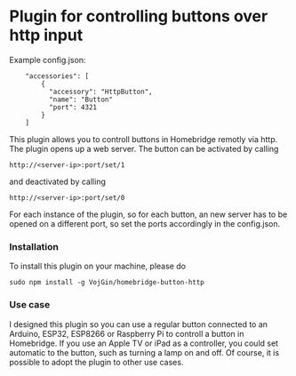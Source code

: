 
# Plugin for controlling buttons over http input

Example config.json:

```
    "accessories": [
        {
          "accessory": "HttpButton",
          "name": "Button"
          "port": 4321
        }   
    ]

```

This plugin allows you to controll buttons in Homebridge remotly via http. The plugin opens up a web server. The button can be activated by calling
```
http://<server-ip>:port/set/1
```
and deactivated by calling
```
http://<server-ip>:port/set/0
```

For each instance of the plugin, so for each button, an new server has to be opened on a different port, so set the ports accordingly in the config.json.

### Installation
To install this plugin on your machine, please do
```
sudo npm install -g VojGin/homebridge-button-http
```

### Use case
I designed this plugin so you can use a regular button connected to an Arduino, ESP32, ESP8266 or Raspberry Pi to controll a button in Homebridge. If you use an Apple TV or iPad as a controller, you could set automatic to the button, such as turning a lamp on and off.
Of course, it is possible to adopt the plugin to other use cases.